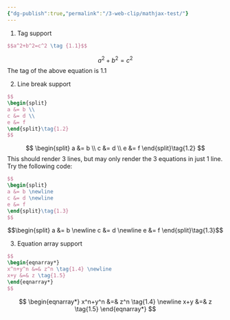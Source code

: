 ```yaml
---
{"dg-publish":true,"permalink":"/3-web-clip/mathjax-test/"}
---
```


1. Tag support
```latex
$$a^2+b^2=c^2 \tag {1.1}$$
```


$$a^2+b^2=c^2 \tag {1.1}$$
The tag of the above equation is ${1.1}$

2. Line break support
```latex
$$
\begin{split}
a &= b \\
c &= d \\
e &= f
\end{split}\tag{1.2}
$$
```
$$
\begin{split}
a &= b \\
c &= d \\
e &= f
\end{split}\tag{1.2}
$$
This should render 3 lines, but may only render the 3 equations in just 1 line.
Try the following code:
```latex
$$
\begin{split}
a &= b \newline
c &= d \newline
e &= f
\end{split}\tag{1.3}
$$
```
$$\begin{split}
a &= b \newline
c &= d \newline
e &= f
\end{split}\tag{1.3}$$

3. Equation array support
```latex
$$
\begin{eqnarray*}
x^n+y^n &=& z^n \tag{1.4} \newline
x+y &=& z \tag{1.5}
\end{eqnarray*}
$$
```
$$
\begin{eqnarray*}
x^n+y^n &=& z^n \tag{1.4} \newline
x+y &=& z \tag{1.5}
\end{eqnarray*}
$$